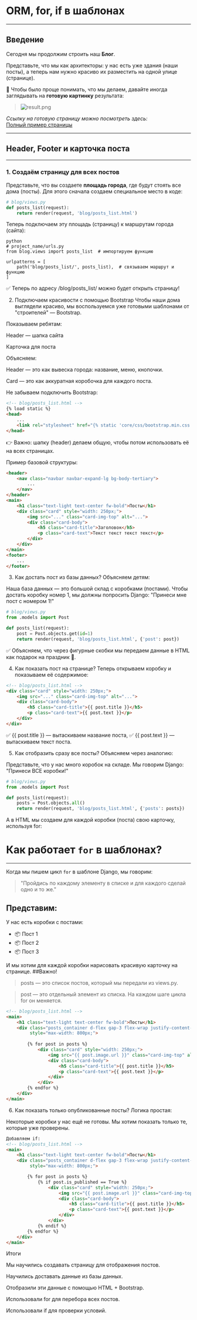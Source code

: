 # ORM, for, if в шаблонах

---

## Введение

Сегодня мы продолжим строить наш **Блог**.

Представьте, что мы как архитекторы: у нас есть уже здания (наши посты), а теперь нам нужно красиво их разместить на одной улице (странице).

🎨 Чтобы было проще понимать, что мы делаем, давайте иногда заглядывать на **готовую картинку** результата:
> ![result.png](imgs/result.png)

_Ссылку на готовую страницу можно посмотреть здесь:_  
[Полный пример страницы](index.html)

---

## Header, Footer и карточка поста

---

### 1. Создаём страницу для всех постов

Представьте, что вы создаете **площадь города**, где будут стоять все дома (посты). Для этого сначала создаем специальное место в коде:

```python
# blog/views.py
def posts_list(request):
    return render(request, 'blog/posts_list.html')
```
Теперь подключаем эту площадь (страницу) к маршрутам города (сайта):
```
python
# project_name/urls.py
from blog.views import posts_list  # импортируем функцию

urlpatterns = [
    path('blog/posts_list/', posts_list),  # связываем маршрут и функцию
]
```
✅ Теперь по адресу /blog/posts_list/ можно будет открыть страницу!

2. Подключаем красивости с помощью Bootstrap
Чтобы наши дома выглядели красиво, мы воспользуемся уже готовыми шаблонами от "строителей" — Bootstrap.

Показываем ребятам:

Header — шапка сайта

Карточка для поста

Объясняем:

Header — это как вывеска города: название, меню, кнопочки.

Card — это как аккуратная коробочка для каждого поста.

Не забываем подключить Bootstrap:

```html
<!-- blog/posts_list.html -->
{% load static %}
<head>
    ...
    <link rel="stylesheet" href="{% static 'core/css/bootstrap.min.css' %}">
</head>
```
👉 Важно: шапку (header) делаем общую, чтобы потом использовать её на всех страницах.

Пример базовой структуры:

```html
<header>
    <nav class="navbar navbar-expand-lg bg-body-tertiary">
        ...
    </nav>
</header>
<main>
    <h1 class="text-light text-center fw-bold">Посты</h1>
    <div class="card" style="width: 250px;">
        <img src="..." class="card-img-top" alt="...">
        <div class="card-body">
            <h5 class="card-title">Заголовок</h5>
            <p class="card-text">Текст текст текст текст</p>
        </div>
    </div>
</main>
<footer>
    ...
</footer>
```
3. Как достать пост из базы данных?
Объясняем детям:

Наша база данных — это большой склад с коробками (постами). Чтобы достать коробку номер 1, мы должны попросить Django: "Принеси мне пост с номером 1!"

```python
# blog/views.py
from .models import Post

def posts_list(request):
    post = Post.objects.get(id=1)
    return render(request, 'blog/posts_list.html', {'post': post})
```
✅ Объясняем, что через фигурные скобки мы передаем данные в HTML как подарок на праздник 🎁.

4. Как показать пост на странице?
Теперь открываем коробку и показываем её содержимое:

```html
<!-- blog/posts_list.html -->
<div class="card" style="width: 250px;">
    <img src="..." class="card-img-top" alt="...">
    <div class="card-body">
        <h5 class="card-title">{{ post.title }}</h5>
        <p class="card-text">{{ post.text }}</p>
    </div>
</div>
```
✅ {{ post.title }} — вытаскиваем название поста,
✅ {{ post.text }} — вытаскиваем текст поста.

5. Как отобразить сразу все посты?
Объясняем через аналогию:

Представьте, что у нас много коробок на складе. Мы говорим Django: "Принеси ВСЕ коробки!"

```python
# blog/views.py
from .models import Post

def posts_list(request):
    posts = Post.objects.all()
    return render(request, 'blog/posts_list.html', {'posts': posts})
```
А в HTML мы создаем для каждой коробки (поста) свою карточку, используя for:
# Как работает `for` в шаблонах?

---

Когда мы пишем цикл `for` в шаблоне Django, мы говорим:

> "Пройдись по каждому элементу в списке и для каждого сделай одно и то же."

## Представим:

У нас есть коробки с постами:

- 📦 Пост 1
- 📦 Пост 2
- 📦 Пост 3

И мы хотим для каждой коробки нарисовать красивую карточку на странице.
##Важно!
>posts — это список постов, который мы передали из views.py.

>post — это отдельный элемент из списка. На каждом шаге цикла for он меняется.

```html
<!-- blog/posts_list.html -->
<main>
    <h1 class="text-light text-center fw-bold">Посты</h1>
    <div class="posts_container d-flex gap-3 flex-wrap justify-content-center mx-auto" 
         style="max-width: 800px;">
         
        {% for post in posts %}
            <div class="card" style="width: 250px;">
                <img src="{{ post.image.url }}" class="card-img-top" alt="...">
                <div class="card-body">
                    <h5 class="card-title">{{ post.title }}</h5>
                    <p class="card-text">{{ post.text }}</p>
                </div>
            </div>
        {% endfor %}
    </div>
</main>
```
6. Как показать только опубликованные посты?
Логика простая:

Некоторые коробки у нас ещё не готовы. Мы хотим показать только те, которые уже проверены.
```html
Добавляем if:
<!-- blog/posts_list.html -->
<main>
    <h1 class="text-light text-center fw-bold">Посты</h1>
    <div class="posts_container d-flex gap-3 flex-wrap justify-content-center mx-auto" 
         style="max-width: 800px;">

        {% for post in posts %}
            {% if post.is_published == True %}
                <div class="card" style="width: 250px;">
                    <img src="{{ post.image.url }}" class="card-img-top" alt="...">
                    <div class="card-body">
                        <h5 class="card-title">{{ post.title }}</h5>
                        <p class="card-text">{{ post.text }}</p>
                    </div>
                </div>
            {% endif %}
        {% endfor %}
    </div>
</main>
```
Итоги

Мы научились создавать страницу для отображения постов.

Научились доставать данные из базы данных.

Отобразили эти данные с помощью HTML + Bootstrap.

Использовали for для перебора всех постов.

Использовали if для проверки условий.
